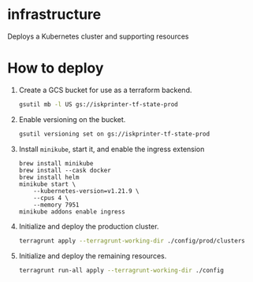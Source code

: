 # infrastructure

Deploys a Kubernetes cluster and supporting resources

# How to deploy

1. Create a GCS bucket for use as a terraform backend.
    ```bash
    gsutil mb -l US gs://iskprinter-tf-state-prod
    ```

1. Enable versioning on the bucket.
    ```bash
    gsutil versioning set on gs://iskprinter-tf-state-prod
    ```

1. Install `minikube`, start it, and enable the ingress extension
    ```
    brew install minikube
    brew install --cask docker
    brew install helm
    minikube start \
        --kubernetes-version=v1.21.9 \
        --cpus 4 \
        --memory 7951
    minikube addons enable ingress
    ```

1. Initialize and deploy the production cluster.
    ```bash
    terragrunt apply --terragrunt-working-dir ./config/prod/clusters
    ```

1. Initialize and deploy the remaining resources.
    ```bash
    terragrunt run-all apply --terragrunt-working-dir ./config
    ```
